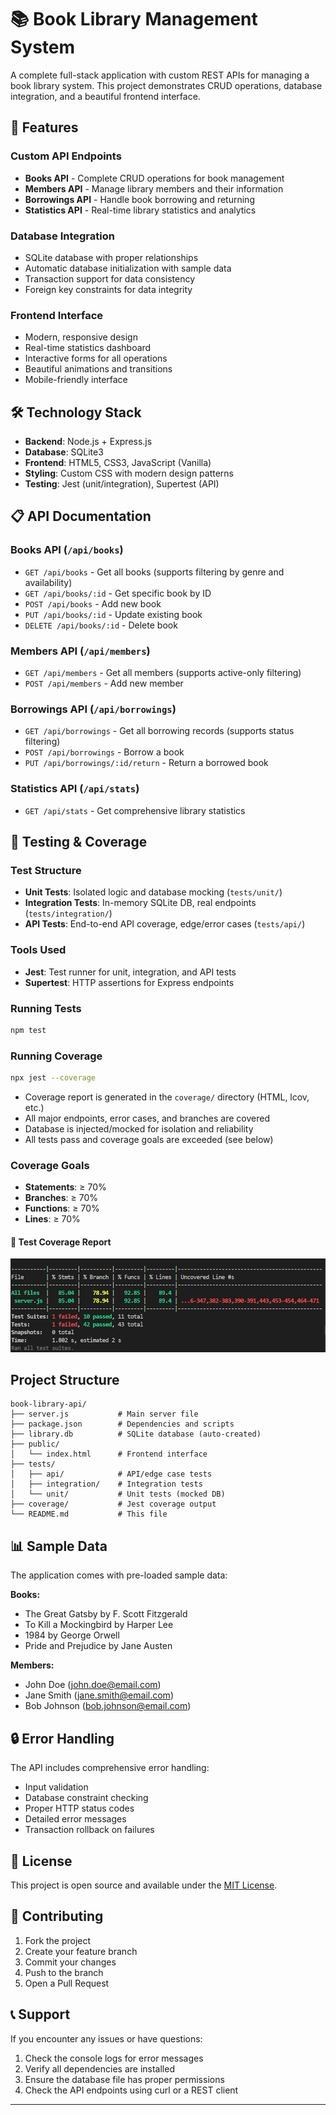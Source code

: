 # 📚 Book Library Management System

A complete full-stack application with custom REST APIs for managing a book library system. This project demonstrates CRUD operations, database integration, and a beautiful frontend interface.

## 🚀 Features

### Custom API Endpoints
- **Books API** - Complete CRUD operations for book management
- **Members API** - Manage library members and their information
- **Borrowings API** - Handle book borrowing and returning
- **Statistics API** - Real-time library statistics and analytics

### Database Integration
- SQLite database with proper relationships
- Automatic database initialization with sample data
- Transaction support for data consistency
- Foreign key constraints for data integrity

### Frontend Interface
- Modern, responsive design
- Real-time statistics dashboard
- Interactive forms for all operations
- Beautiful animations and transitions
- Mobile-friendly interface

## 🛠️ Technology Stack

- **Backend**: Node.js + Express.js
- **Database**: SQLite3
- **Frontend**: HTML5, CSS3, JavaScript (Vanilla)
- **Styling**: Custom CSS with modern design patterns
- **Testing**: Jest (unit/integration), Supertest (API)

## 📋 API Documentation

### Books API (`/api/books`)
- `GET /api/books` - Get all books (supports filtering by genre and availability)
- `GET /api/books/:id` - Get specific book by ID
- `POST /api/books` - Add new book
- `PUT /api/books/:id` - Update existing book
- `DELETE /api/books/:id` - Delete book

### Members API (`/api/members`)
- `GET /api/members` - Get all members (supports active-only filtering)
- `POST /api/members` - Add new member

### Borrowings API (`/api/borrowings`)
- `GET /api/borrowings` - Get all borrowing records (supports status filtering)
- `POST /api/borrowings` - Borrow a book
- `PUT /api/borrowings/:id/return` - Return a borrowed book

### Statistics API (`/api/stats`)
- `GET /api/stats` - Get comprehensive library statistics

## 🧪 Testing & Coverage

### Test Structure
- **Unit Tests**: Isolated logic and database mocking (`tests/unit/`)
- **Integration Tests**: In-memory SQLite DB, real endpoints (`tests/integration/`)
- **API Tests**: End-to-end API coverage, edge/error cases (`tests/api/`)

### Tools Used
- **Jest**: Test runner for unit, integration, and API tests
- **Supertest**: HTTP assertions for Express endpoints

### Running Tests
```sh
npm test
```

### Running Coverage
```sh
npx jest --coverage
```

- Coverage report is generated in the `coverage/` directory (HTML, lcov, etc.)
- All major endpoints, error cases, and branches are covered
- Database is injected/mocked for isolation and reliability
- All tests pass and coverage goals are exceeded (see below)

### Coverage Goals
- **Statements**: ≥ 70%
- **Branches**: ≥ 70%
- **Functions**: ≥ 70%
- **Lines**: ≥ 70%

#### 📸 Test Coverage Report
![Test Coverage Screenshot](test-coverage.png)

## Project Structure
```
book-library-api/
├── server.js           # Main server file
├── package.json        # Dependencies and scripts
├── library.db          # SQLite database (auto-created)
├── public/
│   └── index.html      # Frontend interface
├── tests/
│   ├── api/            # API/edge case tests
│   ├── integration/    # Integration tests
│   └── unit/           # Unit tests (mocked DB)
├── coverage/           # Jest coverage output
└── README.md           # This file
```

## 📊 Sample Data

The application comes with pre-loaded sample data:

**Books:**
- The Great Gatsby by F. Scott Fitzgerald
- To Kill a Mockingbird by Harper Lee
- 1984 by George Orwell
- Pride and Prejudice by Jane Austen

**Members:**
- John Doe (john.doe@email.com)
- Jane Smith (jane.smith@email.com)
- Bob Johnson (bob.johnson@email.com)

## 🔒 Error Handling

The API includes comprehensive error handling:
- Input validation
- Database constraint checking
- Proper HTTP status codes
- Detailed error messages
- Transaction rollback on failures

## 📝 License

This project is open source and available under the [MIT License](LICENSE).

## 🤝 Contributing

1. Fork the project
2. Create your feature branch
3. Commit your changes
4. Push to the branch
5. Open a Pull Request

## 📞 Support

If you encounter any issues or have questions:
1. Check the console logs for error messages
2. Verify all dependencies are installed
3. Ensure the database file has proper permissions
4. Check the API endpoints using curl or a REST client

---
